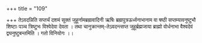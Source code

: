 +++
title = "109"

+++
तेऽवदन्निति सप्तर्चं दशमं सूक्तं जुहूर्नामब्रह्मवादिनी ऋषिः ब्रह्मपुत्रऊर्ध्वनाभानाम वा षष्ठी सप्तम्यावनुष्टुभौ शिष्टाः पञ्च त्रिष्टुभः विश्वेदेवा देवता । तथा चानुक्रान्तम्-तेऽवदन्त्सप्त जुहूर्ब्रह्मजाया ब्राह्मो वोर्धनाभा वैश्वदेवं द्व्यनुष्टुबन्तमिति । गतो विनियोगः ।।